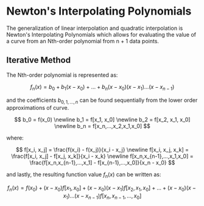 # Newton's Interpolating Polynomials

The generalization of linear interpolation and quadratic interpolation is Newton's Interpolating Polynomials which allows for evaluating the value of a curve from an Nth-order polynomial from n + 1 data points.

## Iterative Method

The Nth-order polynomial is represented as:

$$
f_n(x) = b_0 + b_1(x-x_0) + ... + b_n(x-x_0)(x-x_1)...(x-x_{n-1})
$$

and the coefficients $b_{0,1,...,n}$ can be found sequentially from the lower order approximations of curve.

$$
b_0 = f(x_0)
\newline
b_1 = f[x_1, x_0]
\newline
b_2 = f[x_2, x_1, x_0]
\newline
b_n = f[x_n,...,x_2,x_1,x_0]
$$

where:

$$
f[x_i, x_j] = \frac{f(x_i) - f(x_j)}{x_i - x_j}
\newline
f[x_i, x_j, x_k] = \frac{f[x_i, x_j] - f[x_j, x_k]}{x_i - x_k}
\newline
f[x_n,x_{n-1},...,x_1,x_0] = \frac{f[x_n,x_{n-1},...,x_1] - f[x_{n-1},...,x_0]}{x_n - x_0}
$$

and lastly, the resulting function value $f_n(x)$ can be written as:

$$
f_n(x) = f(x_0) + (x-x_0)f[x_1, x_0] + (x-x_0)(x-x_1)f[x_2,x_1,x_0] + ... + (x-x_0)(x-x_1)...(x-x_{n-1})f[x_n,x_{n-1},...,x_0]
$$
